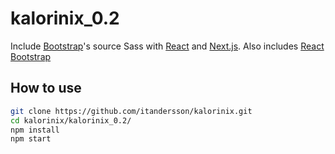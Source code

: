 # kalorinix_0.2

Include [Bootstrap](https://getbootstrap.com)'s source Sass with [React](https://react.dev/) and [Next.js](https://nextjs.org/). Also includes [React Bootstrap](https://react-bootstrap.github.io/)

## How to use

```sh
git clone https://github.com/itandersson/kalorinix.git
cd kalorinix/kalorinix_0.2/
npm install
npm start
```
